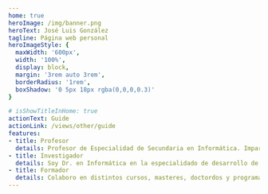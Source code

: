 ```yaml
---
home: true
heroImage: /img/banner.png
heroText: José Luis González
tagline: Página web personal
heroImageStyle: {
  maxWidth: '600px',
  width: '100%',
  display: block,
  margin: '3rem auto 3rem',
  borderRadius: '1rem',
  boxShadow: '0 5px 18px rgba(0,0,0,0.3)'
}

# isShowTitleInHome: true
actionText: Guide
actionLink: /views/other/guide
features:
- title: Profesor
  details: Profesor de Especialidad de Secundaria en Informática. Imparto docencia en los ciclos DAM/DAW y ASIR, en asignaturas de programación y desarrollo.
- title: Investigador
  details: Soy Dr. en Informática en la especialidado de desarrollo de software y sistemas interactivos por la Universidad de Granada.
- title: Formador
  details: Colaboro en distintos cursos, masteres, doctordos y programas especializados sobre desarrollo de software y sistemas interactivos.
---
```

